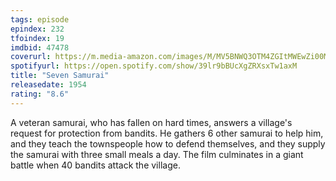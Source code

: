 ```yaml
---
tags: episode
epindex: 232
tfoindex: 19
imdbid: 47478
coverurl: https://m.media-amazon.com/images/M/MV5BNWQ3OTM4ZGItMWEwZi00MjI5LWI3YzgtNTYwNWRkNmIzMGI5XkEyXkFqcGdeQXVyNDY2MTk1ODk@._V1_SY300_CR3,0,202,300_.jpg
spotifyurl: https://open.spotify.com/show/39lr9bBUcXgZRXsxTw1axM
title: "Seven Samurai"
releasedate: 1954
rating: "8.6"
---
```


A veteran samurai, who has fallen on hard times, answers a village's request for protection from bandits. He gathers 6 other samurai to help him, and they teach the townspeople how to defend themselves, and they supply the samurai with three small meals a day. The film culminates in a giant battle when 40 bandits attack the village.